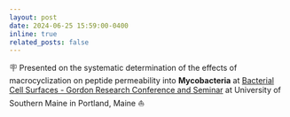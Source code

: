 ```yaml
---
layout: post
date: 2024-06-25 15:59:00-0400
inline: true
related_posts: false
---
```


:placard: Presented on the systematic determination of the effects of macrocyclization on peptide permeability into __Mycobacteria__ at [Bacterial Cell Surfaces - Gordon Research Conference and Seminar](https://www.grc.org/bacterial-cell-surfaces-conference/2024/) at University of Southern Maine in Portland, Maine :sailboat:
